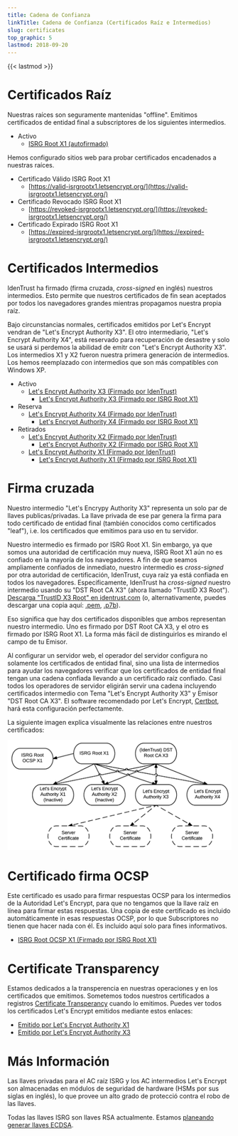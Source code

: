 ```yaml
---
title: Cadena de Confianza
linkTitle: Cadena de Confianza (Certificados Raíz e Intermedios)
slug: certificates
top_graphic: 5
lastmod: 2018-09-20
---
```


{{< lastmod >}}

# Certificados Raíz

Nuestras raíces son seguramente mantenidas "offline". Emitimos certificados de entidad final a subscriptores de los siguientes intermedios.

* Activo
  * [ISRG Root X1 (autofirmado)](/certs/isrgrootx1.pem.txt)

Hemos configurado sitios web para probar certificados encadenados a nuestras raíces.

* Certificado Válido ISRG Root X1
  * [https://valid-isrgrootx1.letsencrypt.org/](https://valid-isrgrootx1.letsencrypt.org/)
* Certificado Revocado ISRG Root X1
  * [https://revoked-isrgrootx1.letsencrypt.org/](https://revoked-isrgrootx1.letsencrypt.org/)
* Certificado Expirado ISRG Root X1 
  * [https://expired-isrgrootx1.letsencrypt.org/](https://expired-isrgrootx1.letsencrypt.org/)

# Certificados Intermedios

IdenTrust ha firmado (firma cruzada, *cross-signed* en inglés) nuestros intermedios. Esto permite que nuestros certificados de fin sean aceptados por todos los navegadores grandes mientras propagamos nuestra propia raíz.

Bajo circunstancias normales, certificados emitidos por Let's Encrypt vendran de "Let's Encrypt Authority X3". El otro intermediario, "Let's Encrypt Authority X4", está reservado para recuperación de desastre y solo se usará si perdemos la abilidad de emitr con "Let's Encrypt Authority X3". Los intermedios X1 y X2 fueron nuestra primera generación de intermedios. Los hemos reemplazado con intermedios que son más compatibles con Windows XP.

* Activo
  * [Let's Encrypt Authority X3 (Firmado por IdenTrust)](/certs/lets-encrypt-x3-cross-signed.pem.txt)
    * [Let's Encrypt Authority X3 (Firmado por ISRG Root X1)](/certs/letsencryptauthorityx3.pem.txt)
* Reserva
  * [Let's Encrypt Authority X4 (Firmado por IdenTrust)](/certs/lets-encrypt-x4-cross-signed.pem.txt)
    * [Let's Encrypt Authority X4 (Firmado por ISRG Root X1)](/certs/letsencryptauthorityx4.pem.txt)
* Retirados
  * [Let's Encrypt Authority X2 (Firmado por IdenTrust)](/certs/lets-encrypt-x2-cross-signed.pem.txt)
    * [Let's Encrypt Authority X2 (Firmado por ISRG Root X1)](/certs/letsencryptauthorityx2.pem.txt)
  * [Let's Encrypt Authority X1 (Firmado por IdenTrust)](/certs/lets-encrypt-x1-cross-signed.pem.txt)
    * [Let's Encrypt Authority X1 (Firmado por ISRG Root X1)](/certs/letsencryptauthorityx1.pem.txt)

# Firma cruzada

Nuestro intermedio "Let's Encrypy Authority X3" representa un solo par de llaves publicas/privadas.
La llave privada de ese par genera la firma para todo certificado de entidad final (también conocidos
como certificados "leaf"), i.e. los certificados que emitimos para uso en tu servidor.

Nuestro intermedio es firmado por ISRG Root X1. Sin embargo, ya que somos una autoridad de certificación
muy nueva, ISRG Root X1 aún no es confiado en la mayoría de los navegadores.
A fin de que seamos ampliamente confiados de inmediato, nuestro intermedio es *cross-signed* por otra autoridad
de certificación, IdenTrust, cuya raíz ya está confiada en todos los navegadores.
Especificamente, IdenTrust ha *cross-signed* nuestro intermedio usando su "DST Root CA X3" (ahora llamado "TrustID X3 Root"). [Descarga "TrustID X3 Root" en identrust.com](https://www.identrust.com/support/downloads) (o, alternativamente, puedes descargar una copia aquí: [.pem](https://letsencrypt.org/certs/trustid-x3-root.pem.txt), [.p7b](https://letsencrypt.org/certs/trustid-x3-root.p7b)).

Eso significa que hay dos certificados disponibles que ambos representan nuestro
intermedio. Uno es firmado por DST Root CA X3, y el otro es firmado por ISRG Root X1.
La forma más fácil de distinguirlos es mirando el campo de tu Emisor.

Al configurar un servidor web, el operador del servidor configura no solamente
los certificados de entidad final, sino una lista de intermedios para ayudar los navegadores
verificar que los certificados de entidad final tengan una cadena confiada llevando a un
certificado raíz confiado. Casi todos los operadores de servidor eligirán servir
una cadena incluyendo certificados intermedio con Tema "Let's Encrypt Authority X3" y Emisor "DST Root CA X3".
El software recomendado por Let's Encrypt, [Certbot](https://certbot.org), hará esta
configuración perfectamente.

La siguiente imagen explica visualmente las relaciones entre nuestros certificados:

<img src="/certs/isrg-keys.png" alt="ISRG Key relationship diagram" loading="lazy">

# Certificado firma OCSP

Este certificado es usado para firmar respuestas OCSP para los intermedios de la Autoridad
Let's Encrypt, para que no tengamos que la llave raíz en línea para firmar estas
respuestas. Una copia de este certificado es incluido automáticamente in esas
respuestas OCSP, por lo que Subscriptores no tienen que hacer nada con él. Es incluido aquí
solo para fines informativos.

* [ISRG Root OCSP X1 (Firmado por ISRG Root X1)](/certs/isrg-root-ocsp-x1.pem.txt)

# Certificate Transparency

Estamos dedicados a la transperencia en nuestras operaciones y en los certificados que emitimos.
Sometemos todos nuestros certificados a registros [Certificate Transperancy](https://www.certificate-transparency.org/)
cuando lo emitimos. Puedes ver todos los certificados Let's Encrypt emitidos mediante estos enlaces:

* [Emitido por Let's Encrypt Authority X1](https://crt.sh/?Identity=%25&iCAID=7395)
* [Emitido por Let's Encrypt Authority X3](https://crt.sh/?Identity=%25&iCAID=16418)

# Más Información

Las llaves privadas para el AC raíz ISRG y los AC intermedios Let's Encrypt son almacenadas en módulos de seguridad de hardware (HSMs por sus siglas en inglés), lo que provee un alto grado de protecció contra el robo de las llaves.

Todas las llaves ISRG son llaves RSA actualmente. Estamos [planeando generar llaves ECDSA](/upcoming-features).
